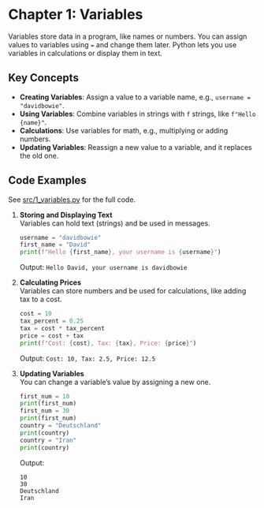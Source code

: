 # Chapter 1: Variables

Variables store data in a program, like names or numbers. You can assign values to variables using `=` and change them later. Python lets you use variables in calculations or display them in text.

## Key Concepts
- **Creating Variables**: Assign a value to a variable name, e.g., `username = "davidbowie"`.
- **Using Variables**: Combine variables in strings with `f` strings, like `f"Hello {name}"`.
- **Calculations**: Use variables for math, e.g., multiplying or adding numbers.
- **Updating Variables**: Reassign a new value to a variable, and it replaces the old one.

## Code Examples
See [src/1_variables.py](../../src/001_variables/1_variables.py) for the full code.

1. **Storing and Displaying Text**  
   Variables can hold text (strings) and be used in messages.

   ```python
   username = "davidbowie"
   first_name = "David"
   print(f"Hello {first_name}, your username is {username}")
   ```

   Output: `Hello David, your username is davidbowie`

2. **Calculating Prices**  
   Variables can store numbers and be used for calculations, like adding tax to a cost.

   ```python
   cost = 10
   tax_percent = 0.25
   tax = cost * tax_percent
   price = cost + tax
   print(f"Cost: {cost}, Tax: {tax}, Price: {price}")
   ```

   Output: `Cost: 10, Tax: 2.5, Price: 12.5`

3. **Updating Variables**  
   You can change a variable’s value by assigning a new one.

   ```python
   first_num = 10
   print(first_num)
   first_num = 30
   print(first_num)
   country = "Deutschland"
   print(country)
   country = "Iran"
   print(country)
   ```

   Output:
   ```
   10
   30
   Deutschland
   Iran
   ```